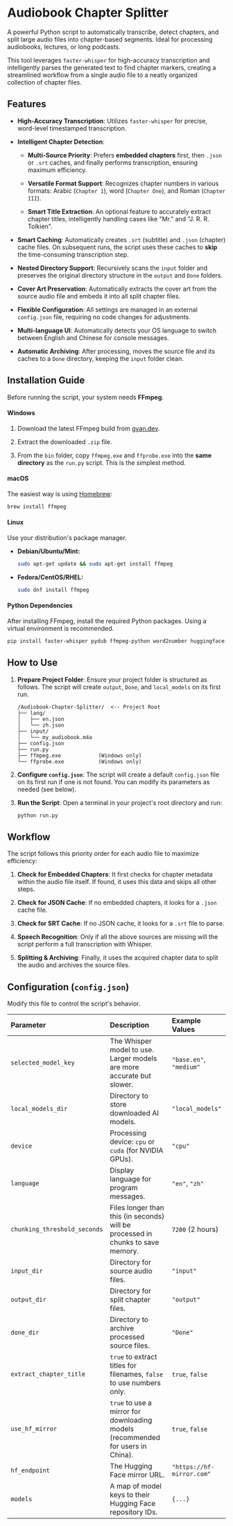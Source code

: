 # Audiobook Chapter Splitter

A powerful Python script to automatically transcribe, detect chapters, and split large audio files into chapter-based segments. Ideal for processing audiobooks, lectures, or long podcasts.

This tool leverages `faster-whisper` for high-accuracy transcription and intelligently parses the generated text to find chapter markers, creating a streamlined workflow from a single audio file to a neatly organized collection of chapter files.

## Features

* **High-Accuracy Transcription**: Utilizes `faster-whisper` for precise, word-level timestamped transcription.

* **Intelligent Chapter Detection**:

  * **Multi-Source Priority**: Prefers **embedded chapters** first, then `.json` or `.srt` caches, and finally performs transcription, ensuring maximum efficiency.

  * **Versatile Format Support**: Recognizes chapter numbers in various formats: Arabic (`Chapter 1`), word (`Chapter One`), and Roman (`Chapter III`).

  * **Smart Title Extraction**: An optional feature to accurately extract chapter titles, intelligently handling cases like "Mr." and "J. R. R. Tolkien".

* **Smart Caching**: Automatically creates `.srt` (subtitle) and `.json` (chapter) cache files. On subsequent runs, the script uses these caches to **skip** the time-consuming transcription step.

* **Nested Directory Support**: Recursively scans the `input` folder and preserves the original directory structure in the `output` and `Done` folders.

* **Cover Art Preservation**: Automatically extracts the cover art from the source audio file and embeds it into all split chapter files.

* **Flexible Configuration**: All settings are managed in an external `config.json` file, requiring no code changes for adjustments.

* **Multi-language UI**: Automatically detects your OS language to switch between English and Chinese for console messages.

* **Automatic Archiving**: After processing, moves the source file and its caches to a `Done` directory, keeping the `input` folder clean.

## Installation Guide

Before running the script, your system needs **FFmpeg**.

#### Windows

1. Download the latest FFmpeg build from [gyan.dev](https://www.gyan.dev/ffmpeg/builds/).

2. Extract the downloaded `.zip` file.

3. From the `bin` folder, copy `ffmpeg.exe` and `ffprobe.exe` into the **same directory** as the `run.py` script. This is the simplest method.

#### macOS

The easiest way is using [Homebrew](https://brew.sh/):

```bash
brew install ffmpeg
```

#### Linux

Use your distribution's package manager.

* **Debian/Ubuntu/Mint:**

  ```bash
  sudo apt-get update && sudo apt-get install ffmpeg
  ```

* **Fedora/CentOS/RHEL:**

  ```bash
  sudo dnf install ffmpeg
  ```

#### Python Dependencies

After installing FFmpeg, install the required Python packages. Using a virtual environment is recommended.

```bash
pip install faster-whisper pydub ffmpeg-python word2number huggingface-hub
```

## How to Use

1. **Prepare Project Folder**:
   Ensure your project folder is structured as follows. The script will create `output`, `Done`, and `local_models` on its first run.

   ```
   /Audiobook-Chapter-Splitter/  <-- Project Root
   ├── lang/
   │   ├── en.json
   │   └── zh.json
   ├── input/
   │   └── my_audiobook.m4a
   ├── config.json
   ├── run.py
   ├── ffmpeg.exe            (Windows only)
   └── ffprobe.exe           (Windows only)
   ```

2. **Configure `config.json`**:
   The script will create a default `config.json` file on its first run if one is not found. You can modify its parameters as needed (see below).

3. **Run the Script**:
   Open a terminal in your project's root directory and run:

   ```bash
   python run.py
   ```

## Workflow

The script follows this priority order for each audio file to maximize efficiency:

1. **Check for Embedded Chapters**: It first checks for chapter metadata within the audio file itself. If found, it uses this data and skips all other steps.

2. **Check for JSON Cache**: If no embedded chapters, it looks for a `.json` cache file.

3. **Check for SRT Cache**: If no JSON cache, it looks for a `.srt` file to parse.

4. **Speech Recognition**: Only if all the above sources are missing will the script perform a full transcription with Whisper.

5. **Splitting & Archiving**: Finally, it uses the acquired chapter data to split the audio and archives the source files.

## Configuration (`config.json`)

Modify this file to control the script's behavior.

| Parameter | Description | Example Values |
| :--- | :--- | :--- |
| `selected_model_key` | The Whisper model to use. Larger models are more accurate but slower. | `"base.en"`, `"medium"` |
| `local_models_dir` | Directory to store downloaded AI models. | `"local_models"` |
| `device` | Processing device: `cpu` or `cuda` (for NVIDIA GPUs). | `"cpu"` |
| `language` | Display language for program messages. | `"en"`, `"zh"` |
| `chunking_threshold_seconds` | Files longer than this (in seconds) will be processed in chunks to save memory. | `7200` (2 hours) |
| `input_dir` | Directory for source audio files. | `"input"` |
| `output_dir` | Directory for split chapter files. | `"output"` |
| `done_dir` | Directory to archive processed source files. | `"Done"` |
| `extract_chapter_title`| `true` to extract titles for filenames, `false` to use numbers only. | `true`, `false` |
| `use_hf_mirror` | `true` to use a mirror for downloading models (recommended for users in China). | `true`, `false` |
| `hf_endpoint` | The Hugging Face mirror URL. | `"https://hf-mirror.com"` |
| `models` | A map of model keys to their Hugging Face repository IDs. | `{...}` |
